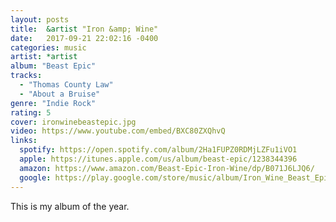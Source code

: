 ```yaml
---
layout: posts
title:  &artist "Iron &amp; Wine"
date:   2017-09-21 22:02:16 -0400
categories: music
artist: *artist
album: "Beast Epic"
tracks:
  - "Thomas County Law"
  - "About a Bruise"
genre: "Indie Rock"
rating: 5
cover: ironwinebeastepic.jpg
video: https://www.youtube.com/embed/BXC80ZXQhvQ
links:
  spotify: https://open.spotify.com/album/2Ha1FUPZ0RDMjLZFu1iVO1
  apple: https://itunes.apple.com/us/album/beast-epic/1238344396
  amazon: https://www.amazon.com/Beast-Epic-Iron-Wine/dp/B071J6LJQ6/
  google: https://play.google.com/store/music/album/Iron_Wine_Beast_Epic?id=Bwz2ejxpbn6grdypthyquvcwp4q&hl=en
---
```


This is my album of the year.


